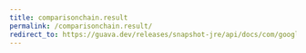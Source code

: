 ```yaml
---
title: comparisonchain.result
permalink: /comparisonchain.result/
redirect_to: https://guava.dev/releases/snapshot-jre/api/docs/com/google/common/collect/ComparisonChain.html#result--
---
```

